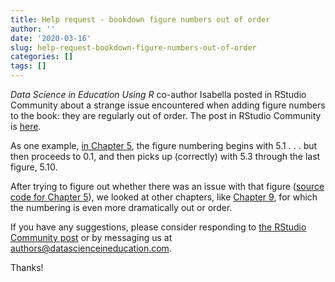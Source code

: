 ```yaml
---
title: Help request - bookdown figure numbers out of order
author: ''
date: '2020-03-16'
slug: help-request-bookdown-figure-numbers-out-of-order
categories: []
tags: []
---
```


*Data Science in Education Using R* co-author Isabella posted in RStudio Community
about a strange issue encountered when adding figure numbers to the book: they 
are regularly out of order. The post in RStudio Community is [here](https://community.rstudio.com/t/bookdown-figure-numbers-out-of-order/56600).

As one example, [in Chapter 5](https://datascienceineducation.com/c05.html), the figure numbering begins with 5.1 . . . 
but then proceeds to 0.1, and then picks up (correctly) with 5.3 through the 
last figure, 5.10. 

After trying to figure out whether there was an issue with that 
figure ([source code for Chapter 5](https://github.com/data-edu/data-science-in-education/edit/master/05-foundational-skills_1.Rmd)),
we looked at other chapters, like [Chapter 9](https://datascienceineducation.com/c09.html), for which the numbering is even more dramatically out or order.

If you have any suggestions, please consider responding to [the RStudio Community post](https://community.rstudio.com/t/bookdown-figure-numbers-out-of-order/56600) or by messaging us at authors@datascienceineducation.com.

Thanks!